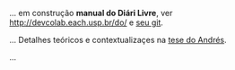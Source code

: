 ...
em construção **manual do Diári Livre**, ver http://devcolab.each.usp.br/do/ e [seu git](https://github.com/rafaeusantana/docsolr).

... Detalhes teóricos e contextualizaçes na [tese do Andrés](http://www.teses.usp.br/teses/disponiveis/100/100131/tde-21122015-091757/pt-br.php).

...
